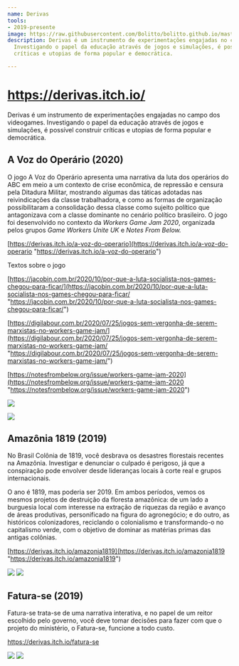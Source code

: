 ```yaml
---
name: Derivas
tools:
- 2019-presente
image: https://raw.githubusercontent.com/Bolitto/bolitto.github.io/master/imgs/projetos/derivas/derivas1.png
description: Derivas é um instrumento de experimentações engajadas no campo dos videogames.
  Investigando o papel da educação através de jogos e simulações, é possível construir
  críticas e utopias de forma popular e democrática.

---
```

# https://derivas.itch.io/

Derivas é um instrumento de experimentações engajadas no campo dos videogames. Investigando o papel da educação através de jogos e simulações, é possível construir críticas e utopias de forma popular e democrática.

## A Voz do Operário (2020)

O jogo A Voz do Operário apresenta uma narrativa da luta dos operários do ABC em meio a um contexto de crise econômica, de repressão e censura pela Ditadura Militar, mostrando algumas das táticas adotadas nas reivindicações da classe trabalhadora, e como as formas de organização possibilitaram a consolidação dessa classe como sujeito político que antagonizava com a classe dominante no cenário político brasileiro. O jogo foi desenvolvido no contexto da _Workers Game Jam 2020_, organizada pelos grupos _Game Workers Unite UK_ e _Notes From Below._

[https://derivas.itch.io/a-voz-do-operario](https://derivas.itch.io/a-voz-do-operario "https://derivas.itch.io/a-voz-do-operario")

Textos sobre o jogo

[https://jacobin.com.br/2020/10/por-que-a-luta-socialista-nos-games-chegou-para-ficar/](https://jacobin.com.br/2020/10/por-que-a-luta-socialista-nos-games-chegou-para-ficar/ "https://jacobin.com.br/2020/10/por-que-a-luta-socialista-nos-games-chegou-para-ficar/")

[https://digilabour.com.br/2020/07/25/jogos-sem-vergonha-de-serem-marxistas-no-workers-game-jam/](https://digilabour.com.br/2020/07/25/jogos-sem-vergonha-de-serem-marxistas-no-workers-game-jam/ "https://digilabour.com.br/2020/07/25/jogos-sem-vergonha-de-serem-marxistas-no-workers-game-jam/")

[https://notesfrombelow.org/issue/workers-game-jam-2020](https://notesfrombelow.org/issue/workers-game-jam-2020 "https://notesfrombelow.org/issue/workers-game-jam-2020")

![](https://raw.githubusercontent.com/Bolitto/bolitto.github.io/master/imgs/projetos/derivas/voz1.png)

![](https://raw.githubusercontent.com/Bolitto/bolitto.github.io/master/imgs/projetos/derivas/voz2.png)

## Amazônia 1819 (2019)

No Brasil Colônia de 1819, você desbrava os desastres florestais recentes na Amazônia. Investigar e denunciar o culpado é perigoso, já que a conspiração pode envolver desde lideranças locais à corte real e grupos internacionais.

O ano é 1819, mas poderia ser 2019. Em ambos períodos, vemos os mesmos projetos de destruição da floresta amazônica: de um lado a burguesia local com interesse na extração de riquezas da região e avanço de áreas produtivas, personificado na figura do agronegócio; e do outro, as históricos colonizadores, reciclando o colonialismo e transformando-o no capitalismo verde, com o objetivo de dominar as matérias primas das antigas colônias.

[https://derivas.itch.io/amazonia1819](https://derivas.itch.io/amazonia1819 "https://derivas.itch.io/amazonia1819")

![](https://raw.githubusercontent.com/Bolitto/bolitto.github.io/master/imgs/projetos/derivas/amazonia1.png) ![](https://raw.githubusercontent.com/Bolitto/bolitto.github.io/master/imgs/projetos/derivas/amazonia2.png)

## Fatura-se (2019)

Fatura-se trata-se de uma narrativa interativa, e no papel de um reitor escolhido pelo governo, você deve tomar decisões para fazer com que o projeto do ministério, o Fatura-se, funcione a todo custo.

https://derivas.itch.io/fatura-se

![](https://raw.githubusercontent.com/Bolitto/bolitto.github.io/master/imgs/projetos/derivas/derivas2.png)
![](https://raw.githubusercontent.com/Bolitto/bolitto.github.io/master/imgs/projetos/derivas/derivas3.png)